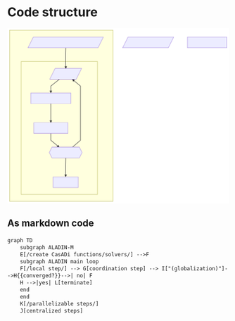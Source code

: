 # Code structure

 ![Flow chart](flowChart.svg)


## As markdown code
```mermaid
graph TD    
    subgraph ALADIN-M
    E[/create CasADi functions/solvers/] -->F
    subgraph ALADIN main loop
    F[/local step/] --> G[coordination step] --> I["(globalization)"]-->H{{converged?}}-->| no| F
    H -->|yes| L[terminate]
    end
    end
    K[/parallelizable steps/] 
    J[centralized steps]  
```
